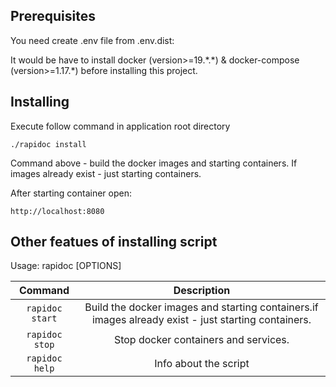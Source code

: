 ## Prerequisites
You need create .env file from .env.dist:

It would be have to install docker (version>=19.\*.\*) & docker-compose (version>=1.17.\*) before installing this project.

## Installing
Execute follow command in application root directory
```
./rapidoc install
```
Command above - build the docker images and starting containers. If images already exist - just starting containers.

After starting container open:
```
http://localhost:8080
```
## Other featues of installing script
Usage: rapidoc [OPTIONS]

| Command | Description |
| :---: | :---: |
| `rapidoc start` | Build the docker images and starting containers.if images already exist - just starting containers. |
| `rapidoc stop` | Stop docker containers and services. |
| `rapidoc help` |  Info about the script |
